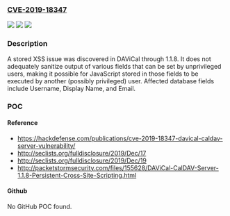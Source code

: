 ### [CVE-2019-18347](https://cve.mitre.org/cgi-bin/cvename.cgi?name=CVE-2019-18347)
![](https://img.shields.io/static/v1?label=Product&message=n%2Fa&color=blue)
![](https://img.shields.io/static/v1?label=Version&message=n%2Fa&color=blue)
![](https://img.shields.io/static/v1?label=Vulnerability&message=n%2Fa&color=brighgreen)

### Description

A stored XSS issue was discovered in DAViCal through 1.1.8. It does not adequately sanitize output of various fields that can be set by unprivileged users, making it possible for JavaScript stored in those fields to be executed by another (possibly privileged) user. Affected database fields include Username, Display Name, and Email.

### POC

#### Reference
- https://hackdefense.com/publications/cve-2019-18347-davical-caldav-server-vulnerability/
- http://seclists.org/fulldisclosure/2019/Dec/17
- http://seclists.org/fulldisclosure/2019/Dec/19
- http://packetstormsecurity.com/files/155628/DAViCal-CalDAV-Server-1.1.8-Persistent-Cross-Site-Scripting.html

#### Github
No GitHub POC found.

